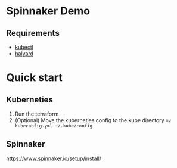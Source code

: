 # Spinnaker Demo

## Requirements

* [kubectl](https://kubernetes.io/docs/tasks/tools/install-kubectl/)
* [halyard](https://www.spinnaker.io/setup/install/halyard/#1-install-halyard)

# Quick start

## Kuberneties

1. Run the terraform
2. (Optional) Move the kuberneties config to the kube directory `mv kubeconfig.yml ~/.kube/config`

## Spinnaker

https://www.spinnaker.io/setup/install/
